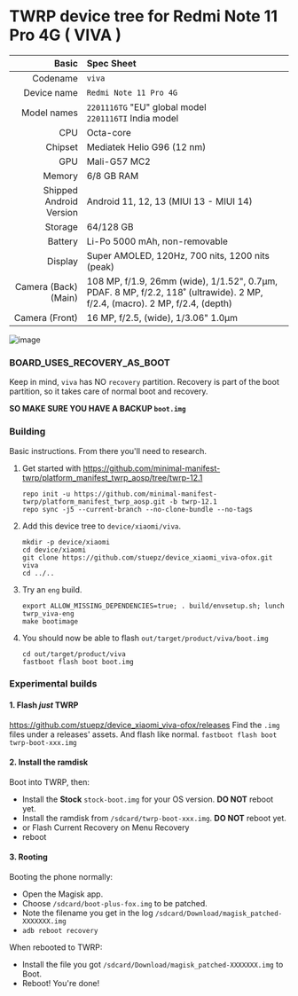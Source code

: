 TWRP device tree for Redmi Note 11 Pro 4G ( VIVA )
===============================================

| Basic                   | Spec Sheet                                                                                                                     	|
| -----------------------:|:------------------------------------------------------------------------------------------------------------------------------ 	|
| Codename                | `viva`       																													|
| Device name             | `Redmi Note 11 Pro 4G`                                                                                             				|
| Model names             | `2201116TG` "EU" global model<br/>`2201116TI` India model                                                 						|
| CPU                     | Octa-core                                                                                                                      	|
| Chipset                 | Mediatek Helio G96 (12 nm)                                                                       								|
| GPU                     | Mali-G57 MC2                                                                                                                   	|
| Memory                  | 6/8 GB RAM                                                                                                                    	|
| Shipped Android Version | Android 11, 12, 13 (MIUI 13 - MIUI 14)                                                                             				|
| Storage                 | 64/128 GB                                                                                                                     	|
| Battery                 | Li-Po 5000 mAh, non-removable                                                                                                	|
| Display                 | Super AMOLED, 120Hz, 700 nits, 1200 nits (peak)                                                       							|
| Camera (Back)(Main)     | 108 MP, f/1.9, 26mm (wide), 1/1.52", 0.7µm, PDAF. 8 MP, f/2.2, 118˚ (ultrawide). 2 MP, f/2.4, (macro). 2 MP, f/2.4, (depth)  	|
| Camera (Front)          | 16 MP, f/2.5, (wide), 1/3.06" 1.0µm                                          													|

![image](https://fdn.gsmarena.com/imgroot/reviews/22/xiaomi-redmi-note-11-pro/lifestyle/-1024w2/gsmarena_015.jpg)

### BOARD_USES_RECOVERY_AS_BOOT

Keep in mind, `viva` has NO `recovery` partition.
Recovery is part of the boot partition, so it takes care of normal boot and recovery.

**SO MAKE SURE YOU HAVE A BACKUP `boot.img`**

### Building

Basic instructions. From there you'll need to research.

1. Get started with https://github.com/minimal-manifest-twrp/platform_manifest_twrp_aosp/tree/twrp-12.1
   ```
   repo init -u https://github.com/minimal-manifest-twrp/platform_manifest_twrp_aosp.git -b twrp-12.1
   repo sync -j5 --current-branch --no-clone-bundle --no-tags
   ```

1. Add this device tree to `device/xiaomi/viva`.
   ```
   mkdir -p device/xiaomi
   cd device/xiaomi
   git clone https://github.com/stuepz/device_xiaomi_viva-ofox.git viva
   cd ../..
   ```

1. Try an `eng` build.
   ```
   export ALLOW_MISSING_DEPENDENCIES=true; . build/envsetup.sh; lunch twrp_viva-eng
   make bootimage
   ```

1. You should now be able to flash `out/target/product/viva/boot.img`
   ```
   cd out/target/product/viva
   fastboot flash boot boot.img
   ```

### Experimental builds

#### 1. Flash *just* TWRP

https://github.com/stuepz/device_xiaomi_viva-ofox/releases
Find the `.img` files under a releases' assets.
And flash like normal. `fastboot flash boot twrp-boot-xxx.img`

#### 2. Install the ramdisk

Boot into TWRP, then:
- Install the **Stock** `stock-boot.img` for your OS version. **DO NOT** reboot yet.
- Install the ramdisk from `/sdcard/twrp-boot-xxx.img`. **DO NOT** reboot yet.
- or Flash Current Recovery on Menu Recovery
- reboot

#### 3. Rooting

Booting the phone normally:
- Open the Magisk app.
- Choose `/sdcard/boot-plus-fox.img` to be patched.
- Note the filename you get in the log `/sdcard/Download/magisk_patched-XXXXXXX.img`
- `adb reboot recovery`

When rebooted to TWRP:
- Install the file you got `/sdcard/Download/magisk_patched-XXXXXXX.img` to Boot.
- Reboot! You're done!
